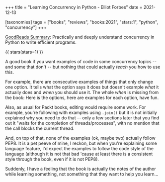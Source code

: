 +++
title = "Learning Concurrency in Python - Elliot Forbes"
date = 2021-12-13

[taxonomies]
tags = ["books", "reviews", "books:2021", "stars:1", "python", "concurrency"]
+++

[GoodReads Summary](https://www.goodreads.com/book/show/36083578-learning-concurrency-in-python):
Practically and deeply understand concurrency in Python to write efficient
programs.

<!-- more -->

{{ stars(stars=1) }}

A good book if you want examples of code in some concurrency topics -- and some
that don't -- but nothing that could actually *teach* you how to use this.

For example, there are consecutive examples of things that only change one
option. It tells what the option says it does but doesn't example *what* it
actually does and *when* you should use it. The whole *when* is missing from the
book: Here is the options, here are examples for each option, have fun.

Also, as usual for Packt books, editing would require some work. For example,
you're following with examples using `.join()` but it is not initially explained
why you need to do that -- only a few sections later that you find out it "waits
for the completion of threads/processes", with no mention that the call blocks
the current thread.

And, on top of that, none of the examples (ok, maybe two) actually follow
PEP8. It is a pet peeve of mine, I reckon, but when you're explaining some
language feature, I'd expect the examples to follow the code style of the
language (although it is not that bad 'cause at least there is a consistent
style through the book, even if it is not PEP8).

Suddenly, I have a feeling that the book is actually the notes of the author
while learning something, not something that they want to help you learn...

